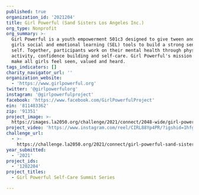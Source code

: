 ```yaml
---
published: true
organization_id: '2021204'
title: Girl Powerful (Sand Sisters Los Angeles Inc.)
org_type: Nonprofit
org_summary: >-
  Girl Powerful is a youth empowerment 501c3 designed to give tween and teen
  girls social and emotional learning (SEL) tools to build a strong sense of
  self. Together, participants work on their mental health through physical
  activity, confidence building and self-care. Girl Powerful's mission is to
  make all girls feel seen, valued and heard.
tags_indicators: []
charity_navigator_url: ''
organization_website:
  - 'https://www.girlpowerful.org'
twitter: '@girlpowerfulorg'
instagram: '@girlpowerfulproject'
facebook: 'https://www.facebook.com/GirlPowerfulProject'
ein: '811483362'
zip: '91351'
project_image: >-
  https://images.la2050.org/challenge/2021/connect/2048-wide/girl-powerful-sand-sisters-los-angeles-inc.jpg
project_video: 'https://www.instagram.com/reel/CIRL88Yp4PR/?igshid=1hfgng5yo4mm7'
challenge_url:
  - >-
    https://challenge.la2050.org/2021/connect/girl-powerful-sand-sisters-los-angeles-inc/
year_submitted:
  - '2021'
project_ids:
  - '1202204'
project_titles:
  - Girl Powerful Self-Care Summit Series

---
```

